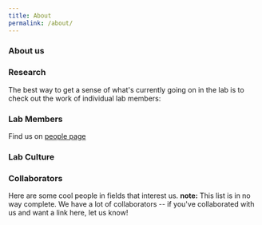 ```yaml
---
title: About
permalink: /about/
---
```


### About us


### Research

The best way to get a sense of what's currently going on in the lab is to check out the work of individual lab members:

### Lab Members

Find us on [people page](http://ralfmahefner.github.io/people/)


### Lab Culture


### Collaborators

Here are some cool people in fields that interest us. **note:** This list is in no way complete. We have a lot of collaborators -- if you've collaborated with us and want a link here, let us know!

